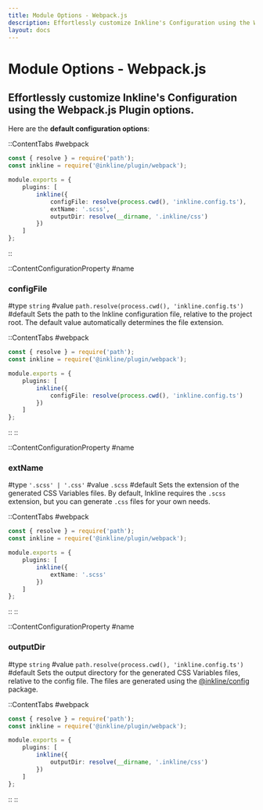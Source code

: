 ```yaml
---
title: Module Options - Webpack.js
description: Effortlessly customize Inkline's Configuration using the Webpack.js Plugin options.
layout: docs
---
```


# Module Options - Webpack.js
## Effortlessly customize Inkline's Configuration using the Webpack.js Plugin options.

Here are the **default configuration options**:

::ContentTabs
#webpack
~~~ts
const { resolve } = require('path');
const inkline = require('@inkline/plugin/webpack');

module.exports = {
    plugins: [
        inkline({
            configFile: resolve(process.cwd(), 'inkline.config.ts'),
            extName: '.scss',
            outputDir: resolve(__dirname, '.inkline/css')
        })
    ]
};
~~~
::


::ContentConfigurationProperty
#name
### configFile
#type
`string`
#value
`path.resolve(process.cwd(), 'inkline.config.ts')`
#default
Sets the path to the Inkline configuration file, relative to the project root. The default value automatically determines the file extension.

::ContentTabs
#webpack
~~~ts
const { resolve } = require('path');
const inkline = require('@inkline/plugin/webpack');

module.exports = {
    plugins: [
        inkline({
            configFile: resolve(process.cwd(), 'inkline.config.ts')
        })
    ]
};
~~~
::
::


::ContentConfigurationProperty
#name
### extName
#type
`'.scss' | '.css'`
#value
`.scss`
#default
Sets the extension of the generated CSS Variables files. By default, Inkline requires the `.scss` extension, but you can generate `.css` files for your own needs.

::ContentTabs
#webpack
~~~ts
const { resolve } = require('path');
const inkline = require('@inkline/plugin/webpack');

module.exports = {
    plugins: [
        inkline({
            extName: '.scss'
        })
    ]
};
~~~
::
::


::ContentConfigurationProperty
#name
### outputDir
#type
`string`
#value
`path.resolve(process.cwd(), 'inkline.config.ts')`
#default
Sets the output directory for the generated CSS Variables files, relative to the config file. The files are generated using the [@inkline/config](https://github.com/inkline/config) package.

::ContentTabs
#webpack
~~~ts
const { resolve } = require('path');
const inkline = require('@inkline/plugin/webpack');

module.exports = {
    plugins: [
        inkline({
            outputDir: resolve(__dirname, '.inkline/css')
        })
    ]
};
~~~
::
::
